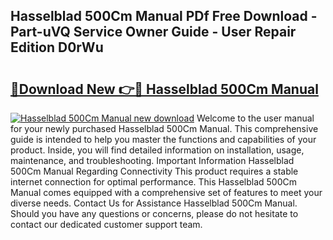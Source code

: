 ## Hasselblad 500Cm Manual PDf Free Download - Part-uVQ Service Owner Guide - User Repair Edition D0rWu

# <h2><a href="http://bc1492.oget.top/?id=Hasselblad+500Cm+Manual">🔗Download New 👉🔴 Hasselblad 500Cm Manual</a></h2>

[![Hasselblad 500Cm Manual new download](https://i.imgur.com/5g1atiW.png)](http://bc1492.oget.top/?id=Hasselblad+500Cm+Manual)
Welcome to the user manual for your newly purchased Hasselblad 500Cm Manual. This comprehensive guide is intended to help you master the functions and capabilities of your product. Inside, you will find detailed information on installation, usage, maintenance, and troubleshooting. Important Information Hasselblad 500Cm Manual Regarding Connectivity This product requires a stable internet connection for optimal performance. This Hasselblad 500Cm Manual comes equipped with a comprehensive set of features to meet your diverse needs. Contact Us for Assistance Hasselblad 500Cm Manual. Should you have any questions or concerns, please do not hesitate to contact our dedicated customer support team.
